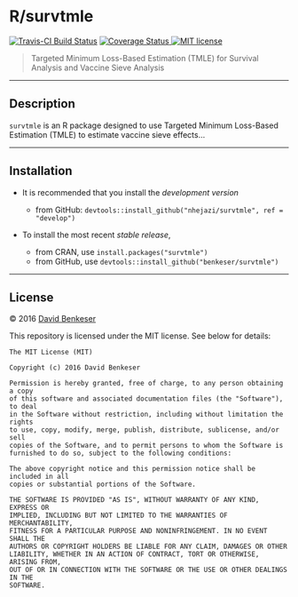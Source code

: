 # R/survtmle

[![Travis-CI Build
Status](https://travis-ci.org/nhejazi/survtmle.svg?branch=develop)](https://travis-ci.org/nhejazi/survtmle)
[![Coverage
Status](https://coveralls.io/repos/github/nhejazi/survtmle/badge.svg?branch=develop)
](https://coveralls.io/github/nhejazi/survtmle?branch=develop)
[![MIT
license](http://img.shields.io/badge/license-MIT-brightgreen.svg)](http://opensource.org/licenses/MIT)

> Targeted Minimum Loss-Based Estimation (TMLE) for Survival Analysis and
> Vaccine Sieve Analysis

---

## Description

`survtmle` is an R package designed to use Targeted Minimum Loss-Based
Estimation (TMLE) to estimate vaccine sieve effects...

---

## Installation

- It is recommended that you install the _development version_
  - from GitHub: `devtools::install_github("nhejazi/survtmle", ref = "develop")`

- To install the most recent _stable release_,
  - from CRAN, use `install.packages("survtmle")`
  - from GitHub, use `devtools::install_github("benkeser/survtmle")`

---

## License

&copy; 2016 [David Benkeser](http://www.benkeserstatistics.com)

This repository is licensed under the MIT license. See below for details:
```
The MIT License (MIT)

Copyright (c) 2016 David Benkeser

Permission is hereby granted, free of charge, to any person obtaining a copy
of this software and associated documentation files (the "Software"), to deal
in the Software without restriction, including without limitation the rights
to use, copy, modify, merge, publish, distribute, sublicense, and/or sell
copies of the Software, and to permit persons to whom the Software is
furnished to do so, subject to the following conditions:

The above copyright notice and this permission notice shall be included in all
copies or substantial portions of the Software.

THE SOFTWARE IS PROVIDED "AS IS", WITHOUT WARRANTY OF ANY KIND, EXPRESS OR
IMPLIED, INCLUDING BUT NOT LIMITED TO THE WARRANTIES OF MERCHANTABILITY,
FITNESS FOR A PARTICULAR PURPOSE AND NONINFRINGEMENT. IN NO EVENT SHALL THE
AUTHORS OR COPYRIGHT HOLDERS BE LIABLE FOR ANY CLAIM, DAMAGES OR OTHER
LIABILITY, WHETHER IN AN ACTION OF CONTRACT, TORT OR OTHERWISE, ARISING FROM,
OUT OF OR IN CONNECTION WITH THE SOFTWARE OR THE USE OR OTHER DEALINGS IN THE
SOFTWARE.
```
